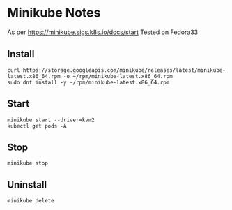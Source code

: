 # Minikube Notes

As per https://minikube.sigs.k8s.io/docs/start Tested on Fedora33

## Install
```
curl https://storage.googleapis.com/minikube/releases/latest/minikube-latest.x86_64.rpm -o ~/rpm/minikube-latest.x86_64.rpm
sudo dnf install -y ~/rpm/minikube-latest.x86_64.rpm
```

## Start
```
minikube start --driver=kvm2
kubectl get pods -A
```

## Stop
```
minikube stop
```

## Uninstall
```
minikube delete
```
